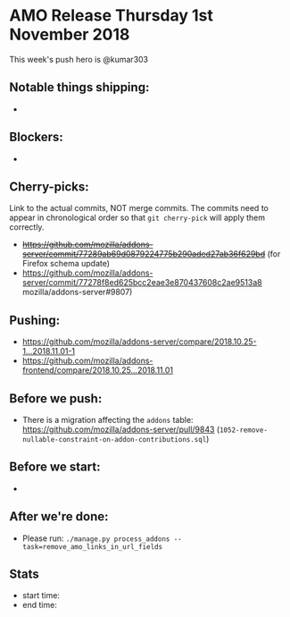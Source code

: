 # AMO Release Thursday 1st November 2018

This week's push hero is @kumar303

## Notable things shipping:

*

## Blockers:

*

## Cherry-picks:

Link to the actual commits, NOT merge commits. The commits need to appear
in chronological order so that `git cherry-pick` will apply them correctly.

* ~~https://github.com/mozilla/addons-server/commit/77289ab69d0879224775b290aded27ab36f629bd~~ (for Firefox schema update)
* https://github.com/mozilla/addons-server/commit/77278f8ed625bcc2eae3e870437608c2ae9513a8 mozilla/addons-server#9807)

## Pushing:

* https://github.com/mozilla/addons-server/compare/2018.10.25-1...2018.11.01-1
* https://github.com/mozilla/addons-frontend/compare/2018.10.25...2018.11.01


## Before we push:

* There is a migration affecting the `addons` table: https://github.com/mozilla/addons-server/pull/9843 (`1052-remove-nullable-constraint-on-addon-contributions.sql`)

## Before we start:

*

## After we're done:

* Please run: `./manage.py process_addons --task=remove_amo_links_in_url_fields`

## Stats

* start time:
* end time:
